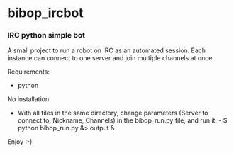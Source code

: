 # bibop_ircbot
<h3>IRC python simple bot</h3>

A small project to run a robot on IRC as an automated session.
Each instance can connect to one server and join multiple channels at once.

Requirements:
- python

No installation: 
- With all files in the same directory, change parameters (Server to connect to, Nickname, Channels) in the bibop_run.py file, and run it:
      - $ python bibop_run.py &> output &

Enjoy :-)
